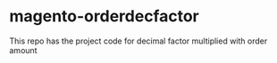 # magento-orderdecfactor
This repo has the project code for decimal factor multiplied with order amount
